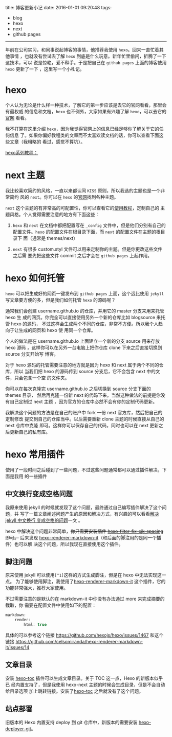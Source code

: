 title: 博客更新小记
date: 2016-01-01 09:20:48
tags:
 - blog
 - hexo
 - next
 - github pages
---

年前在公司实习，和同事说起博客的事情，他推荐我使用 `hexo`。回来一直忙着其他事情
，也就没有尝试去了解 `hexo` 到底是什么玩意。新年忙里偷闲，折腾了一下这技术，可以
说是惊艳，爱不释手。于是把自己在 `github pages` 上面的博客使用 `hexo` 更新了一下
，这里写一个小札记。

<!--more-->

# hexo

个人认为无论是什么样一种技术，了解它的第一步应该是去它的官网看看，那里会有最权威
的信息和文档，`hexo` 也不例外，大家如果有兴趣了解 `hexo`，可以去它的[官网][hexo]
看看。

我不打算在这里介绍 `hexo`，因为我觉得官网上的信息已经足够你了解关于它的任何信息
了。如果你偏好教程类的文章而不太喜欢读文档的话，你可以查看下面这些文章（我粗略的
看过，感觉不算坑）。

  [hexo系列教程：](http://www.zipperary.com/2013/05/28/hexo-guide-1/)

# next 主题

我比较喜欢简约的风格，一直以来都认同 `KISS` 原则，所以我选的主题也是一个非常简约
风的 `next`。你可以在 `hexo` 的[官网][hexo]找到各种主题。

`next` 这个主题的有非常高的可配置性，你可以查看它的[使用教程][next]，定制自己的
主题风格。个人觉得需要注意的地方有下面这些：

1. `hexo` 和 `next` 在文档中都把配置写在 `_config` 文件中，但是他们分别有自己的
   配置文件。`hexo` 的配置文件在根目录下面，而 `next` 的配置文件在主题的根目录下
   面（通常是 themes/next）

2. `next` 有很多 custom.styl 文件可以用来定制你的主题。但是你更改这些文件之后需
   要先把这些文件 commit 之后才会在 `github pages` 上起作用。

# hexo 如何托管

`hexo` 可以把生成好的网页一键发布到 `github pages` 上面，这个远比使用 `jekyll`
写文章要方便的多，但是我们如何托管 `hexo` 的源码呢？

通常我们会创建 username.github.io 的仓库，并用它的 master 分支来用来托管 hexo 生
成的网页。你完全可以直接使用另外一个新的仓库比如 blogsource 来托管 hexo 的源码，
不过这样会生成两个不同的仓库，非常不方便。所以我个人趋向于让生成的网页和 hexo 使
用同一个仓库。

个人的做法是在 username.github.io 上面建立一个新的分支 source 用来存放 hexo 源码
，这样你可以在另外一台电脑上把你仓库 clone 下来之后直接切换到 source 分支开始写
博客。

对于 hexo 源码的托管需要注意的地方就是因为 hexo 和 next 属于两个不同的仓库，所以
当我们把 hexo 的源码传到 source 分支后，它不会包含 next 中的文件，只会包含一个空
的文件夹。

你可以在每次克隆完 username.github.io 之后切换到 source 分支下面的 themes 目录，
然后再克隆一份新 next 的代码下来。当然这种做法的前提是你没有自己定制过 next 主题
，因为官方的仓库中必然不会有你的定制代码更新。

我解决这个问题的方法是在自己的账户中 fork 一份 next 官方库，然后把自己的定制修改
提交到自己的仓库当中。以后需要重新 clone 主题的时候直接从自己的 next 仓库中克隆
即可。这样你可以保存自己的代码，同时也可以在 next 更新之后更新自己的私有库。

# hexo 常用插件

使用了一段时间之后碰到了一些问题，不过这些问题通常都可以通过插件解决，下面是我用
的一些插件

## 中文换行变成空格问题

我原来使用 jekyll 的时候就发现了这个问题，最终通过自己编写插件解决了这个问题，并
写了一篇文章阐述问题产生的原因和解决方式，有兴趣的可以看看[解决 jekyll 中文换行
变成空格的问题](/2015/04/25/how-to-fix-the-markdown-newline-blank-problem/)一文
。

hexo 中解决这个问题非常简单，<del>你只需要安装插件
[hexo-filter-fix-cjk-spacing][cjkspacing]即可。</del> 后来发现
[hexo-renderer-markdown-it][markdownit]（和后面的脚注用的是同一个插件）也可以解
决这个问题，所以我现在直接使用这个插件。

## 脚注问题

原来使用 jekyll 可以使用`[^1]`这样的方式生成脚注，但是在 hexo 中无法实现这一点。
为了能够使用脚注，我使用了[hexo-renderer-markdown-it][markdownit] 这个插件，它的
功能非常强大，推荐大家使用。

不过需要注意的是默认的在 markdown-it 中你没有办法通过 more 来完成摘要的截取，你
需要在配置文件中使用如下的配置：

```cpp
markdown:
    render:
        html: true
```

具体的可以参考这个链接 https://github.com/hexojs/hexo/issues/1467 和这个链接
https://github.com/celsomiranda/hexo-renderer-markdown-it/issues/14

## 文章目录

安装 [hexo-toc][toc] 插件可以生成文章目录。关于 TOC 这一点，Hexo 的新版本似乎已
经内置支持了，但是我使用 hexo-next 主题的时候会生成目录，但是不会自动给目录选项
加上跳转链接。安装了[hexo-toc][toc] 之后就没有了这个问题。

## 站点部署

旧版本的 Hexo 内置支持 deploy 到 git 仓库中，新版本的需要安装
[hexo-deployer-git][gitdeployer]。

 [cjkspacing]: https://github.com/lotabout/hexo-filter-fix-cjk-spacing
 [markdownit]: https://github.com/celsomiranda/hexo-renderer-markdown-it
 [hexo]: https://hexo.io/
 [next]: http://theme-next.iissnan.com/
 [toc]: https://github.com/bubkoo/hexo-toc
 [gitdeployer]: https://github.com/hexojs/hexo-deployer-git
